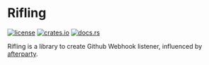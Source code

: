 Rifling
=======

[![license](https://img.shields.io/github/license/RedL0tus/rifling.svg)](LICENSE) [![crates.io](http://meritbadge.herokuapp.com/rifling)](https://crates.io/crates/rifling) [![docs.rs](https://docs.rs/rifling/badge.svg)](https://docs.rs/rifling/)

Rifling is a library to create Github Webhook listener, influenced by [afterparty](https://crates.io/crates/afterparty).